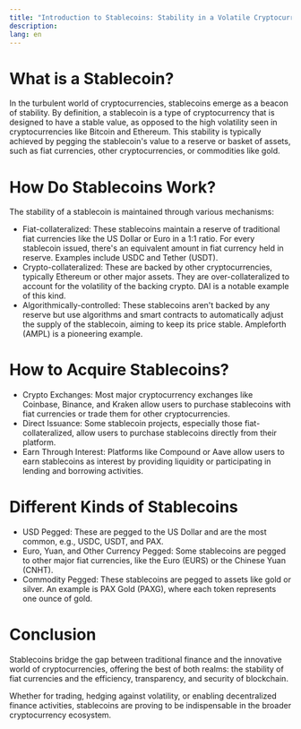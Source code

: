 ```yaml
---
title: "Introduction to Stablecoins: Stability in a Volatile Cryptocurrency World"
description: 
lang: en
---
```



# What is a Stablecoin?

In the turbulent world of cryptocurrencies, stablecoins emerge as a beacon of stability. By definition, a stablecoin is a type of cryptocurrency that is designed to have a stable value, as opposed to the high volatility seen in cryptocurrencies like Bitcoin and Ethereum. This stability is typically achieved by pegging the stablecoin's value to a reserve or basket of assets, such as fiat currencies, other cryptocurrencies, or commodities like gold.


# **How D**o Stablecoins Work?

The stability of a stablecoin is maintained through various mechanisms:



* Fiat-collateralized: These stablecoins maintain a reserve of traditional fiat currencies like the US Dollar or Euro in a 1:1 ratio. For every stablecoin issued, there's an equivalent amount in fiat currency held in reserve. Examples include USDC and Tether (USDT).
* Crypto-collateralized: These are backed by other cryptocurrencies, typically Ethereum or other major assets. They are over-collateralized to account for the volatility of the backing crypto. DAI is a notable example of this kind.
* Algorithmically-controlled: These stablecoins aren't backed by any reserve but use algorithms and smart contracts to automatically adjust the supply of the stablecoin, aiming to keep its price stable. Ampleforth (AMPL) is a pioneering example.


# How to Acquire Stablecoins?



* Crypto Exchanges: Most major cryptocurrency exchanges like Coinbase, Binance, and Kraken allow users to purchase stablecoins with fiat currencies or trade them for other cryptocurrencies.
* Direct Issuance: Some stablecoin projects, especially those fiat-collateralized, allow users to purchase stablecoins directly from their platform.
* Earn Through Interest: Platforms like Compound or Aave allow users to earn stablecoins as interest by providing liquidity or participating in lending and borrowing activities.


# Different Kinds of Stablecoins



* USD Pegged: These are pegged to the US Dollar and are the most common, e.g., USDC, USDT, and PAX.
* Euro, Yuan, and Other Currency Pegged: Some stablecoins are pegged to other major fiat currencies, like the Euro (EURS) or the Chinese Yuan (CNHT).
* Commodity Pegged: These stablecoins are pegged to assets like gold or silver. An example is PAX Gold (PAXG), where each token represents one ounce of gold.


# Conclusion

Stablecoins bridge the gap between traditional finance and the innovative world of cryptocurrencies, offering the best of both realms: the stability of fiat currencies and the efficiency, transparency, and security of blockchain. 

Whether for trading, hedging against volatility, or enabling decentralized finance activities, stablecoins are proving to be indispensable in the broader cryptocurrency ecosystem.
